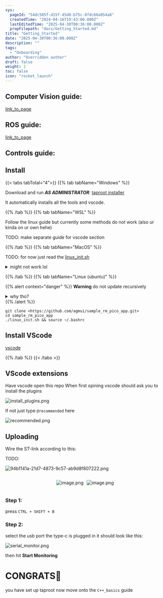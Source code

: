 ```yaml
---
sys:
  pageId: "54dc585f-d15f-45d0-b75c-8fdc66a854a8"
  createdTime: "2024-04-16T19:43:00.000Z"
  lastEditedTime: "2025-04-30T00:36:00.000Z"
  propFilepath: "docs/Getting_Started.md"
title: "Getting_Started"
date: "2025-04-30T00:36:00.000Z"
description: ""
tags:
  - "Onboarding"
author: "Overridden author"
draft: false
weight: 1
toc: false
icon: "rocket_launch"
---
```


## Computer Vision guide:

[link_to_page](86d45bc0-388b-4d26-8848-44f255f73d0e)

## ROS guide:

[link_to_page](3c76c1de-ec8f-46d6-8b0a-294005edc2d5)

## Controls guide:

## Install

{{< tabs tabTotal="4">}}
{{% tab tabName="Windows" %}}

Download and run _**AS ADMINISTRATOR**_: [taproot installer](https://github.com/Thornbots/TeachingFreshies/releases/tag/1.0)

It automatically installs all the tools and vscode.

{{% /tab %}}
{{% tab tabName="WSL" %}}

Follow the linux guide but currently some methods do not work (also ur kinda on ur own hehe)

TODO: make separate guide for vscode section

{{% /tab %}}
{{% tab tabName="MacOS" %}}

TODO: for now just read the [linux_init.sh](https://github.com/agmui/sample_rm_pico_app/blob/main/linux_init.sh)

<details>
<summary>might not work lol</summary>

`brew install libusb pkg-config`

Next install: [vscode](https://code.visualstudio.com/Download)

</details>

{{% /tab %}}
{{% tab tabName="Linux (ubuntu)" %}}

{{% alert context="danger" %}}
**Warning** do not update recursively
<details>
<summary>why tho?</summary>
There are some submodules that may go on for a while (like tinyusb) and I highly
recommend you don't need to get them.
If you want to see what submodules I update just look in `linux_init.sh`
</details>
{{% /alert %}}

```shell
git clone <https://github.com/agmui/sample_rm_pico_app.git>
cd sample_rm_pico_app
./linux_init.sh && source ~/.bashrc
```

## Install VScode

[vscode](https://code.visualstudio.com/Download)

{{% /tab %}}
{{< /tabs >}}

## VScode extensions

Have vscode open this repo
When first opining vscode should ask you to install the plugins

![install_plugins.png](https://prod-files-secure.s3.us-west-2.amazonaws.com/d518164a-d88e-44d1-a4ee-3adb3bd8bce0/89bd30f0-1825-4e77-867b-0a41ce370880/install_plugins.png?X-Amz-Algorithm=AWS4-HMAC-SHA256&X-Amz-Content-Sha256=UNSIGNED-PAYLOAD&X-Amz-Credential=ASIAZI2LB466U3BVZ24M%2F20250623%2Fus-west-2%2Fs3%2Faws4_request&X-Amz-Date=20250623T081352Z&X-Amz-Expires=3600&X-Amz-Security-Token=IQoJb3JpZ2luX2VjEBcaCXVzLXdlc3QtMiJHMEUCIQD8x%2F5DNGHqFWi4v5XkFUqVfrcYD7yEOKc0ubg%2FrAmENAIgZKE5vAm0FNZjC1BP1sM%2F2BCQS8h6EIS1lzW2crpqBEcq%2FwMIEBAAGgw2Mzc0MjMxODM4MDUiDFfaibeCTEhwi1gNRCrcAzrr638iEHumQ7yus1TraO6KhZ45k83HI2xug8kXee%2Fjy0nXa72G%2Foe9OKkZihkjP447KmfkTmoG58rdSJnbcY7GDYkjREn2AEluDX3IV%2Ftw4R6y1ChvvKoNBtwt3yuo8vMRbuy8kqatqxEXjjEEcuZj8LzECWfHFtU4cQkI9FSBGV9lsGx3UPin2HMEQ2iaS58mVmbdXGUHDgYGXuQpNw5cTolS63zS%2BkpPNxvKlwxUE8c6rcKUuCaj4Axkr7%2F188CHxa7CDc9CAEY27aoam62orW1e3tUsfMg9q7vH5FtLp6EgtYjQWXi1YcRFZ1o2rHVG5DdcX%2BivzPBmolrgfm0QEeGqhXhI8fDoriwLOze%2FkQIEozHKT%2FJLxFH7NwlGI1kfAs8MkyELUULrM51aGfnGaHHtTYm%2BqHNjWPfosSQ4H%2FB%2F2%2F0KE%2F%2FVVfkYDk%2FrhBtQWrcoysSOnCjBy8fb1T8LKuH40ryLOgjy%2BoJuQpVmA33MQFn7kephj1VW8iai8c7ql9uxxm9gDrpHRlJQJu3KNoBVOzReYczbSLm7318H94dgXFuNXwHnVsKOoAB0F0tDkBAcMkD7GOSlUVn2O9ER1vdw52URubzbWOFATSQTfXyOj%2Fb%2BzQn%2Bp9tgMPPw48IGOqUBqDbaPobxn1C7HFNPneflg272Z8hHgKTR6Ex6ODwtLMOUd03b3x%2BrKVmIaUfrmEh3fIVieB7BLkf4QUcKrNvWBlx%2Bw6Z4%2Be0l7yNTvZxwsLJ2b8m65JKMUbz1DwDzjmnW8wyN0lyS860zDWnqeMCHqMIwhTjzEeIwVFPc6UqTrJJWQAt9kauOun2RJ5D%2FBWmJdMydUg3aLgvMQ7RjdKo50WsryZCE&X-Amz-Signature=709305b7190247ffab1c9eb7c8e92c5fe8ba7e3bf9c3587911c5d36f7f755fc6&X-Amz-SignedHeaders=host&x-amz-checksum-mode=ENABLED&x-id=GetObject)

If not just type `@recommended` here  

![recommended.png](https://prod-files-secure.s3.us-west-2.amazonaws.com/d518164a-d88e-44d1-a4ee-3adb3bd8bce0/61e661e9-5d85-4dfc-be0d-8d2097a5e793/recommended.png?X-Amz-Algorithm=AWS4-HMAC-SHA256&X-Amz-Content-Sha256=UNSIGNED-PAYLOAD&X-Amz-Credential=ASIAZI2LB466U3BVZ24M%2F20250623%2Fus-west-2%2Fs3%2Faws4_request&X-Amz-Date=20250623T081352Z&X-Amz-Expires=3600&X-Amz-Security-Token=IQoJb3JpZ2luX2VjEBcaCXVzLXdlc3QtMiJHMEUCIQD8x%2F5DNGHqFWi4v5XkFUqVfrcYD7yEOKc0ubg%2FrAmENAIgZKE5vAm0FNZjC1BP1sM%2F2BCQS8h6EIS1lzW2crpqBEcq%2FwMIEBAAGgw2Mzc0MjMxODM4MDUiDFfaibeCTEhwi1gNRCrcAzrr638iEHumQ7yus1TraO6KhZ45k83HI2xug8kXee%2Fjy0nXa72G%2Foe9OKkZihkjP447KmfkTmoG58rdSJnbcY7GDYkjREn2AEluDX3IV%2Ftw4R6y1ChvvKoNBtwt3yuo8vMRbuy8kqatqxEXjjEEcuZj8LzECWfHFtU4cQkI9FSBGV9lsGx3UPin2HMEQ2iaS58mVmbdXGUHDgYGXuQpNw5cTolS63zS%2BkpPNxvKlwxUE8c6rcKUuCaj4Axkr7%2F188CHxa7CDc9CAEY27aoam62orW1e3tUsfMg9q7vH5FtLp6EgtYjQWXi1YcRFZ1o2rHVG5DdcX%2BivzPBmolrgfm0QEeGqhXhI8fDoriwLOze%2FkQIEozHKT%2FJLxFH7NwlGI1kfAs8MkyELUULrM51aGfnGaHHtTYm%2BqHNjWPfosSQ4H%2FB%2F2%2F0KE%2F%2FVVfkYDk%2FrhBtQWrcoysSOnCjBy8fb1T8LKuH40ryLOgjy%2BoJuQpVmA33MQFn7kephj1VW8iai8c7ql9uxxm9gDrpHRlJQJu3KNoBVOzReYczbSLm7318H94dgXFuNXwHnVsKOoAB0F0tDkBAcMkD7GOSlUVn2O9ER1vdw52URubzbWOFATSQTfXyOj%2Fb%2BzQn%2Bp9tgMPPw48IGOqUBqDbaPobxn1C7HFNPneflg272Z8hHgKTR6Ex6ODwtLMOUd03b3x%2BrKVmIaUfrmEh3fIVieB7BLkf4QUcKrNvWBlx%2Bw6Z4%2Be0l7yNTvZxwsLJ2b8m65JKMUbz1DwDzjmnW8wyN0lyS860zDWnqeMCHqMIwhTjzEeIwVFPc6UqTrJJWQAt9kauOun2RJ5D%2FBWmJdMydUg3aLgvMQ7RjdKo50WsryZCE&X-Amz-Signature=3e2da9cc5c153e6c23395cdba2b62ded2555ba33a95f6b55b0a61483c453eda6&X-Amz-SignedHeaders=host&x-amz-checksum-mode=ENABLED&x-id=GetObject)

## Uploading

Wire the ST-link according to this:

TODO:

![94b1141a-21d7-4873-9c57-ab9d8f807222.png](https://prod-files-secure.s3.us-west-2.amazonaws.com/d518164a-d88e-44d1-a4ee-3adb3bd8bce0/e5fad17d-ab82-4300-9f4c-505ab4b1202c/94b1141a-21d7-4873-9c57-ab9d8f807222.png?X-Amz-Algorithm=AWS4-HMAC-SHA256&X-Amz-Content-Sha256=UNSIGNED-PAYLOAD&X-Amz-Credential=ASIAZI2LB466U3BVZ24M%2F20250623%2Fus-west-2%2Fs3%2Faws4_request&X-Amz-Date=20250623T081352Z&X-Amz-Expires=3600&X-Amz-Security-Token=IQoJb3JpZ2luX2VjEBcaCXVzLXdlc3QtMiJHMEUCIQD8x%2F5DNGHqFWi4v5XkFUqVfrcYD7yEOKc0ubg%2FrAmENAIgZKE5vAm0FNZjC1BP1sM%2F2BCQS8h6EIS1lzW2crpqBEcq%2FwMIEBAAGgw2Mzc0MjMxODM4MDUiDFfaibeCTEhwi1gNRCrcAzrr638iEHumQ7yus1TraO6KhZ45k83HI2xug8kXee%2Fjy0nXa72G%2Foe9OKkZihkjP447KmfkTmoG58rdSJnbcY7GDYkjREn2AEluDX3IV%2Ftw4R6y1ChvvKoNBtwt3yuo8vMRbuy8kqatqxEXjjEEcuZj8LzECWfHFtU4cQkI9FSBGV9lsGx3UPin2HMEQ2iaS58mVmbdXGUHDgYGXuQpNw5cTolS63zS%2BkpPNxvKlwxUE8c6rcKUuCaj4Axkr7%2F188CHxa7CDc9CAEY27aoam62orW1e3tUsfMg9q7vH5FtLp6EgtYjQWXi1YcRFZ1o2rHVG5DdcX%2BivzPBmolrgfm0QEeGqhXhI8fDoriwLOze%2FkQIEozHKT%2FJLxFH7NwlGI1kfAs8MkyELUULrM51aGfnGaHHtTYm%2BqHNjWPfosSQ4H%2FB%2F2%2F0KE%2F%2FVVfkYDk%2FrhBtQWrcoysSOnCjBy8fb1T8LKuH40ryLOgjy%2BoJuQpVmA33MQFn7kephj1VW8iai8c7ql9uxxm9gDrpHRlJQJu3KNoBVOzReYczbSLm7318H94dgXFuNXwHnVsKOoAB0F0tDkBAcMkD7GOSlUVn2O9ER1vdw52URubzbWOFATSQTfXyOj%2Fb%2BzQn%2Bp9tgMPPw48IGOqUBqDbaPobxn1C7HFNPneflg272Z8hHgKTR6Ex6ODwtLMOUd03b3x%2BrKVmIaUfrmEh3fIVieB7BLkf4QUcKrNvWBlx%2Bw6Z4%2Be0l7yNTvZxwsLJ2b8m65JKMUbz1DwDzjmnW8wyN0lyS860zDWnqeMCHqMIwhTjzEeIwVFPc6UqTrJJWQAt9kauOun2RJ5D%2FBWmJdMydUg3aLgvMQ7RjdKo50WsryZCE&X-Amz-Signature=abc005b0ab8415e97495d835470441575545f02cffd5f189432d216372be4c01&X-Amz-SignedHeaders=host&x-amz-checksum-mode=ENABLED&x-id=GetObject)

<div style="display: flex;flex-direction: row; column-gap:10px; max-width: 630px;justify-content: center;">
<div>

![image.png](https://prod-files-secure.s3.us-west-2.amazonaws.com/d518164a-d88e-44d1-a4ee-3adb3bd8bce0/210ecb78-1116-4d7b-b9b7-2292f66fa2c2/image.png?X-Amz-Algorithm=AWS4-HMAC-SHA256&X-Amz-Content-Sha256=UNSIGNED-PAYLOAD&X-Amz-Credential=ASIAZI2LB4665QJ3QA4E%2F20250623%2Fus-west-2%2Fs3%2Faws4_request&X-Amz-Date=20250623T081356Z&X-Amz-Expires=3600&X-Amz-Security-Token=IQoJb3JpZ2luX2VjEBUaCXVzLXdlc3QtMiJHMEUCIFmblYLf0CVT2QVjFu2%2FZQv%2BH4sC5%2FopOAqimXrZWgMYAiEAuybYA9QRSJ2RyoyR3DmW2lnEiYozyAmNnYRrJzovkUcqiAQI%2Fv%2F%2F%2F%2F%2F%2F%2F%2F%2F%2FARAAGgw2Mzc0MjMxODM4MDUiDJ8JuJSBDTK50zlWwCrcA%2B8%2FkWb1fph%2FZQrZFL51XNrgxf3Ff8wBOyseL8u8rMUdM%2FWp5w0lnKmvPFaUKJLPeRI6kFgMdYnD2JAmOmYScdGALwkEKtoQj%2F7FGOfc7a4IuLVN%2BP0Ctn748xmluqJODjwOgj%2FGE94Z6d8WERF8pr7l%2BM9nlReXymNQT0WrvRaSnGAN20sE%2BydcRdFPZFJbEaHPKoEnhQ6zyuchQ3EpJ5QUAphR%2Bacvp93xUXmpl%2Fkqm5hUnprh0DuBLbo6DKaBO96WodHCuXkSjUSjPhVKiRGPG0CCMmy6Z3QzTqKU5ZNur2z158M6ONViUQj87lL0aDV01CSFDPOQHC6clFPVpY3TTuiTPUD2a0zhMIhiDHI2wsF8OPRhkpy2VFW9I8syAT3qQELnSHBDNcXHL5LBNF7ZPevX4VxmzPa5eM%2B8qdT8HsMZxnigJoQvX5DK871kUU6jh80vmr6nqR7ivCxsmJjO0wN34u%2F34l1Q0CtWjup8OzOE28LFtbR3EDvxuQKbLlxWT81UD5bOcRzNFPYK1SdCybZx5jQlwdxaiWpzhubYzf3hYqSCqps3RZvS1faeb36H4GzZ40%2FKvX1pxBdN7o95GSjClUfHlaJOZm30vCmCW4n4ENbS4SHkx3iYMMqv48IGOqUBRLaPHHzr6Rfs0a%2BrBBuGnWki%2FHHkGLGuRymQRjcN0fn8Xh%2F2csOKIbzEt%2Bqb1l%2BsUV9zJdHdxVAH0BC2hYu9b3AwNm54mEYeMe4X7Xlqv5V1tFnGYBd3imtokoppxdziZ6%2B%2B5SsakpVLpwq8OpVVwR3q9ZFEhv9gHhuLok1aviARI1eYe4uQr%2BNoMfrXfbLb%2FsT7BFJWWsKztHpvCdyHC7aRhiPB&X-Amz-Signature=5498b805d1f1920f40249a0c44df104f2e80657370e88450c7a9ccc316b9fdf2&X-Amz-SignedHeaders=host&x-amz-checksum-mode=ENABLED&x-id=GetObject)

</div>
<div>

![image.png](https://prod-files-secure.s3.us-west-2.amazonaws.com/d518164a-d88e-44d1-a4ee-3adb3bd8bce0/33a0fd0f-8ca6-4a86-8e09-26e95ded1fff/image.png?X-Amz-Algorithm=AWS4-HMAC-SHA256&X-Amz-Content-Sha256=UNSIGNED-PAYLOAD&X-Amz-Credential=ASIAZI2LB4662SVZUFAQ%2F20250623%2Fus-west-2%2Fs3%2Faws4_request&X-Amz-Date=20250623T081356Z&X-Amz-Expires=3600&X-Amz-Security-Token=IQoJb3JpZ2luX2VjEBYaCXVzLXdlc3QtMiJIMEYCIQDf1woMbeNZAYm3jfcV2sZD70G8%2FXFxGQBjenG4ZRqvAAIhAPl%2BvEj%2BCZ%2FFtLt9Mh11QQ9USTv8pH30M%2FJyJH8EOwxUKogECP%2F%2F%2F%2F%2F%2F%2F%2F%2F%2F%2FwEQABoMNjM3NDIzMTgzODA1IgyAB%2BcGh%2BEycm2ayZsq3AMyYeoMi%2Bf5mRMZWPweVoh5ajDRXCbSWgiPe0vsGCuVCsYyAW3QuT7QHohmvYotIHDIKd3JoPGpeG4R2d%2Bexz2S2jsHIHBLM7XAUdo9W2%2FXdHSbNSGFgWnhIbpEaB1ukk%2BX3oZ9C%2BTZ8OIDIjWuyYZaWsj%2BJI3%2FYMRkME9RpRyK5J7vwplPxuDxAAulpX10DP7DreIHv6LBAwr0UF4ztf%2BCghtSyErRoWFg8qMVWgwcAwUPO8eJXm9pWiwBPuNdV1ESXJNRr4C6%2B0byyiooIJzl4pZdRG%2FBA85ELNzHB1AUneGRZerYBXFpK%2Fnt65D60zuogmlbBZGYSlHJIvwMYT%2BlCIG7b4hpPEC9cZrS0QZwmkUwT22zazK8y5zUizhdItEyDPXKwhk34%2BnvgyUTcT5dfUiRFptQsyCgIqfrXYquQRE1PlG5gFVGLOcYIt%2BTEJSMWivLjFIol7rykQunBOEfmKdN6tWEaMLkrJXXV06znjiTcKtX%2FaasLnfuMHscgygXDG994S9XbxdKia0rycLxUDgxhwinfo1Tp99nU9obyq0XbWFfMCp8XFZZym6LxOrSUnGSaqoUuIkwymuVWKzb0NatSBlZAfUlinlvws23Jj4errcgpaYQFekh6TClzuPCBjqkAdgkX8CBzqbH4oKPuiUVoffVti2%2BWCrXzB264txciJ5y04yilUDIrMlrjnoDxWyu4AYeF%2Fpxy3qtS%2FhqfrjBN5imGIwpzfhH84yxCSeXkYP7QH%2FHZD7GjaJnpP%2Fact1EbBSsWX326tL0l5F2z5ZaY8fKNKWi%2F%2FUtmGMdD7yeZmpKFian1AFJXi1KET2HhZGRGFJHXXBPLwgEtDKmNWa1C9t2nRMZ&X-Amz-Signature=733bd6108d48a4aaf70806a669eaaba482bae3cf1417052c84a6518087c56045&X-Amz-SignedHeaders=host&x-amz-checksum-mode=ENABLED&x-id=GetObject)

</div>
</div>

### Step 1:

press `CTRL + SHIFT + B`

### Step 2:

select the usb port the type-c is plugged in it should look like this:

![serial_monitor.png](https://prod-files-secure.s3.us-west-2.amazonaws.com/d518164a-d88e-44d1-a4ee-3adb3bd8bce0/f03f4774-05d4-4393-b6a0-d5efb6d315ab/serial_monitor.png?X-Amz-Algorithm=AWS4-HMAC-SHA256&X-Amz-Content-Sha256=UNSIGNED-PAYLOAD&X-Amz-Credential=ASIAZI2LB466U3BVZ24M%2F20250623%2Fus-west-2%2Fs3%2Faws4_request&X-Amz-Date=20250623T081352Z&X-Amz-Expires=3600&X-Amz-Security-Token=IQoJb3JpZ2luX2VjEBcaCXVzLXdlc3QtMiJHMEUCIQD8x%2F5DNGHqFWi4v5XkFUqVfrcYD7yEOKc0ubg%2FrAmENAIgZKE5vAm0FNZjC1BP1sM%2F2BCQS8h6EIS1lzW2crpqBEcq%2FwMIEBAAGgw2Mzc0MjMxODM4MDUiDFfaibeCTEhwi1gNRCrcAzrr638iEHumQ7yus1TraO6KhZ45k83HI2xug8kXee%2Fjy0nXa72G%2Foe9OKkZihkjP447KmfkTmoG58rdSJnbcY7GDYkjREn2AEluDX3IV%2Ftw4R6y1ChvvKoNBtwt3yuo8vMRbuy8kqatqxEXjjEEcuZj8LzECWfHFtU4cQkI9FSBGV9lsGx3UPin2HMEQ2iaS58mVmbdXGUHDgYGXuQpNw5cTolS63zS%2BkpPNxvKlwxUE8c6rcKUuCaj4Axkr7%2F188CHxa7CDc9CAEY27aoam62orW1e3tUsfMg9q7vH5FtLp6EgtYjQWXi1YcRFZ1o2rHVG5DdcX%2BivzPBmolrgfm0QEeGqhXhI8fDoriwLOze%2FkQIEozHKT%2FJLxFH7NwlGI1kfAs8MkyELUULrM51aGfnGaHHtTYm%2BqHNjWPfosSQ4H%2FB%2F2%2F0KE%2F%2FVVfkYDk%2FrhBtQWrcoysSOnCjBy8fb1T8LKuH40ryLOgjy%2BoJuQpVmA33MQFn7kephj1VW8iai8c7ql9uxxm9gDrpHRlJQJu3KNoBVOzReYczbSLm7318H94dgXFuNXwHnVsKOoAB0F0tDkBAcMkD7GOSlUVn2O9ER1vdw52URubzbWOFATSQTfXyOj%2Fb%2BzQn%2Bp9tgMPPw48IGOqUBqDbaPobxn1C7HFNPneflg272Z8hHgKTR6Ex6ODwtLMOUd03b3x%2BrKVmIaUfrmEh3fIVieB7BLkf4QUcKrNvWBlx%2Bw6Z4%2Be0l7yNTvZxwsLJ2b8m65JKMUbz1DwDzjmnW8wyN0lyS860zDWnqeMCHqMIwhTjzEeIwVFPc6UqTrJJWQAt9kauOun2RJ5D%2FBWmJdMydUg3aLgvMQ7RjdKo50WsryZCE&X-Amz-Signature=1c367bc9f91770cbf977a3b8706c864cfd97316a8697286619791e17d4327938&X-Amz-SignedHeaders=host&x-amz-checksum-mode=ENABLED&x-id=GetObject)

then hit **Start Monitoring**

# CONGRATS🎉

you have set up taproot now move onto the `C++_basics` guide
